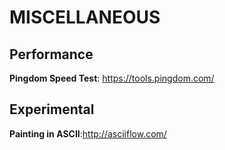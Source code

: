 # MISCELLANEOUS
## Performance
**Pingdom Speed Test**: https://tools.pingdom.com/
## Experimental
**Painting in ASCII**:http://asciiflow.com/